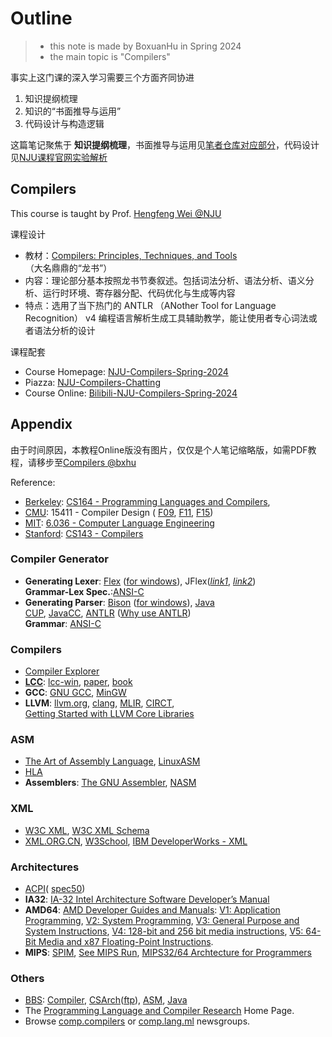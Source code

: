 # Outline

> - this note is made by BoxuanHu in Spring 2024
> - the main topic is "Compilers"

事实上这门课的深入学习需要三个方面齐同协进

1. 知识提纲梳理
2. 知识的“书面推导与运用”
3. 代码设计与构造逻辑

这篇笔记聚焦于 __知识提纲梳理__，书面推导与运用见[笔者仓库对应部分](https://github.com/root-hbx/Compilers_Spring_2024)，代码设计见[NJU课程官网实验解析](http://docs.compilers.cpl.icu/#/2024/hw)


## Compilers

This course is taught by Prof. [Hengfeng Wei @NJU](https://github.com/hengxin)

课程设计

- 教材：[Compilers: Principles, Techniques, and Tools](https://zh.wikipedia.org/wiki/%E7%BC%96%E8%AF%91%E5%8E%9F%E7%90%86_(%E6%95%99%E6%9D%90)) （大名鼎鼎的“龙书”）
- 内容：理论部分基本按照龙书节奏叙述。包括词法分析、语法分析、语义分析、运行时环境、寄存器分配、代码优化与生成等内容
- 特点：选用了当下热门的 ANTLR （ANother Tool for Language Recognition） v4 编程语言解析生成工具辅助教学，能让使用者专心词法或者语法分析的设计

课程配套

- Course Homepage: [NJU-Compilers-Spring-2024](http://docs.compilers.cpl.icu/#/)
- Piazza: [NJU-Compilers-Chatting](https://2024-compilers-at-software-nju.zulipchat.com/#narrow/stream/419310-general)
- Course Online: [Bilibili-NJU-Compilers-Spring-2024](https://space.bilibili.com/479141149/channel/collectiondetail?sid=2312309)

## Appendix

由于时间原因，本教程Online版没有图片，仅仅是个人笔记缩略版，如需PDF教程，请移步至[Compilers @bxhu](https://github.com/root-hbx/Compilers_Spring_2024)

Reference:

- [Berkeley](http://www-inst.eecs.berkeley.edu/): [CS164 - Programming Languages and Compilers](http://www-inst.eecs.berkeley.edu/~cs164),
- [CMU](http://www.cs.cmu.edu/): 15411 - Compiler Design ( [F09](http://www.cs.cmu.edu/~fp/courses/15411-f09/), [F11](http://symbolaris.com/course/compiler11.html), [F15](https://www.cs.cmu.edu/~rjsimmon/15411-f15/))
- [MIT](http://staff.ustc.edu.cn/~yuzhang/compiler/www.eecs.mit.edu): [6.036 - Computer Language Engineering](http://6.035.scripts.mit.edu/sp16/)
- [Stanford](http://cs.stanford.edu/): [CS143 - Compilers](http://www.stanford.edu/class/cs143/)

### Compiler Generator

- **Generating Lexer**: [Flex](http://flex.sourceforge.net/) ([for windows](http://gnuwin32.sourceforge.net/packages/flex.htm)), JFlex([_link1_](http://jflex.de/), [_link2_](http://sourceforge.net/projects/jflex/))  
    **Grammar-Lex Spec.**:[ANSI-C](http://www.quut.com/c/ANSI-C-grammar-l.html)
- **Generating Parser**: [Bison](http://www.gnu.org/software/bison/) ([for windows](http://gnuwin32.sourceforge.net/packages/bison.htm)), [Java CUP](http://www2.cs.tum.edu/projects/cup/), [JavaCC](https://javacc.dev.java.net/), [ANTLR](http://www.antlr.org/) ([Why use ANTLR](http://www.bearcave.com/software/antlr/antlr_expr.html))  
    **Grammar**: [ANSI-C](http://www.quut.com/c/ANSI-C-grammar-y.html)

### Compilers

- [Compiler Explorer](https://godbolt.org/)
- **[LCC](ftp://ftp.cs.princeton.edu/pub/packages/lcc/)**: [lcc-win](http://www.cs.virginia.edu/~lcc-win32/), [paper](http://research.microsoft.com/apps/pubs/default.aspx?id=68413), [book](http://product.china-pub.com/22711)
- **GCC**: [GNU GCC](http://gcc.gnu.org/), [MinGW](http://www.mingw.org/)
- **LLVM**: [llvm.org](https://llvm.org/), [clang](https://clang.llvm.org/), [MLIR](https://mlir.llvm.org/), [CIRCT](https://circt.llvm.org/),  
    [Getting Started with LLVM Core Libraries](https://getting-started-with-llvm-core-libraries-zh-cn.readthedocs.io/zh_CN/latest/)

### ASM

- [The Art of Assembly Language](http://www.plantation-productions.com/Webster/www.artofasm.com/index.html), [LinuxASM](http://www.plantation-productions.com/Webster/LinuxAsm/index.html)
- [HLA](http://www.plantation-productions.com/Webster/HighLevelAsm/index.html)
- **Assemblers**: [The GNU Assembler](http://sourceware.org/binutils/docs/as/index.html), [NASM](http://www.nasm.us/)


### XML

- [W3C XML](http://www.w3.org/XML/), [W3C XML Schema](http://www.w3.org/XML/Schema)
- [XML.ORG.CN](http://www.xml.org.cn/), [W3School](http://www.w3school.com.cn/), [IBM DeveloperWorks - XML](http://www.ibm.com/developerworks/cn/xml/)

### Architectures

- [ACPI](http://www.acpi.info/)( [spec50](http://www.acpi.info/spec50.htm))
- **IA32**: [IA-32 Intel Architecture Software Developer’s Manual](ftp://CSArch:USTC@202.38.79.74/7-ISAs/1.80x86(IA-32)/)
- **AMD64**: [AMD Developer Guides and Manuals](http://developer.amd.com/documentation/guides/pages/default.aspx): [V1: Application Programming](http://support.amd.com/us/Processor_TechDocs/24592.pdf), [V2: System Programming](http://support.amd.com/us/Processor_TechDocs/24592.pdf), [V3: General Purpose and System Instructions](http://support.amd.com/us/Processor_TechDocs/24594.pdf), [V4: 128-bit and 256 bit media instructions](http://support.amd.com/us/Processor_TechDocs/26568.pdf), [V5: 64-Bit Media and x87 Floating-Point Instructions](http://support.amd.com/us/Processor_TechDocs/26569.pdf).
- **MIPS**: [SPIM](http://pages.cs.wisc.edu/~larus/spim.html), [See MIPS Run](ftp://CSArch:USTC@202.38.79.74/1-books/Arch/), [MIPS32/64 Archtecture for Programmers](ftp://CSArch:USTC@202.38.79.74/7-ISAs/2.MIPS/)

### Others

- [BBS](http://fbbs.ustc.edu.cn/main.html): [Compiler](http://fbbs.ustc.edu.cn/cgi/bbsdoc?board=CompilerTech), [CSArch](http://fbbs.ustc.edu.cn/cgi/bbsdoc?board=CSArch)([ftp](ftp://CSArch:USTC@202.38.79.74/1-books)), [ASM](http://fbbs.ustc.edu.cn/cgi/bbsdoc?board=ASM), [Java](http://fbbs.ustc.edu.cn/cgi/bbsdoc?board=Java)
- The [Programming Language and Compiler Research](http://www.cs.cmu.edu/~mleone/language-research.html) Home Page.
- Browse [comp.compilers](news:comp.compilers) or [comp.lang.ml](news:comp.lang.ml) newsgroups.

